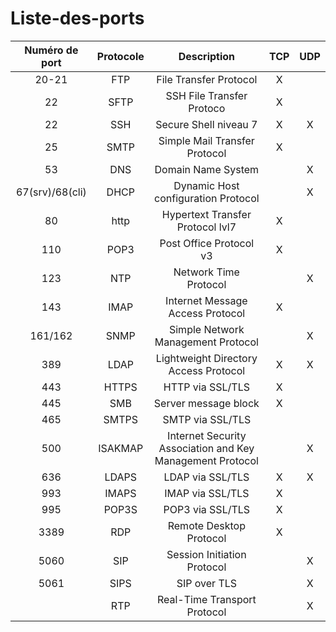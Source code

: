 # Liste-des-ports

|Numéro de port|Protocole|Description|TCP|UDP|
|:--:|:--:|:--:|:--:|:--:|
|20-21|FTP|File Transfer Protocol|X||
|22|SFTP|SSH File Transfer Protoco|X||
|22|SSH|Secure Shell niveau 7|X|X|
|25|SMTP|Simple Mail Transfer Protocol|X||
|53|DNS|Domain Name System||X|
|67(srv)/68(cli)|DHCP|Dynamic Host configuration Protocol||X|
|80|http|Hypertext Transfer Protocol lvl7|X||
|110|POP3|Post Office Protocol v3|X||
|123|NTP|Network Time Protocol||X|
|143|IMAP|Internet Message Access Protocol|X||
|161/162|SNMP|Simple Network Management Protocol||X|
|389|LDAP|Lightweight Directory Access Protocol|X|X|
|443|HTTPS|HTTP via SSL/TLS|X||
|445|SMB|Server message block|X||
|465|SMTPS|SMTP via SSL/TLS|||
|500|ISAKMAP|Internet Security Association and Key Management Protocol||X|
|636|LDAPS|LDAP via SSL/TLS|X|X|
|993|IMAPS|IMAP via SSL/TLS|X||
|995|POP3S|POP3 via SSL/TLS|X||
|3389|RDP|Remote Desktop Protocol|X||
|5060|SIP|Session Initiation Protocol||X|
|5061|SIPS|SIP over TLS||X|
||RTP|Real-Time Transport Protocol||X|




